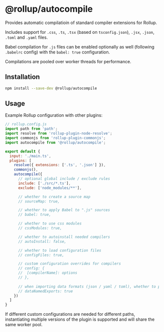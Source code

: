 # @rollup/autocompile

Provides automatic compilatioin of standard compiler extensions for Rollup.

Includes support for `.css`, `.ts`, `.tsx` (based on `tsconfig.json`), `.jsx`, `.json`, `.toml` and `.yaml` files.

Babel compilation for `.js` files can be enabled optionally as well (following `.babelrc` config) with the `babel: true` configuration.

Compilations are pooled over worker threads for performance.

## Installation

```bash
npm install --save-dev @rollup/autocompile
```

## Usage

Example Rollup configuration with other plugins:

```js
// rollup.config.js
import path from 'path';
import resolve from 'rollup-plugin-node-resolve';
import commonjs from 'rollup-plugin-commonjs';
import autocompile from '@rollup/autocompile';

export default {
  input: './main.ts',
  plugins: [
    resolve({ extensions: ['.ts', '.json'] }),
    commonjs(),
    autocompile({
      // optional global include / exclude rules
      include: ['./src/*.ts'],
      exclude: ['node_modules/**'],

      // whether to create a source map
      // sourceMap: true,

      // whether to apply Babel to ".js" sources
      // babel: true,

      // whether to use css modules
      // cssModules: true,

      // whether to autoinstall needed compilers
      // autoInstall: false,

      // whether to load configuration files
      // configFiles: true,

      // custom configuration overrides for compilers
      // config: {
      //  [compilerName]: options
      // },
      
      // when importing data formats (json / yaml / toml), whether to provide named exports
      // dataNamedExports: true
    })
  ]
}
```

If different custom configurations are needed for different paths,
instantiating multiple versions of the plugin is supported and will share the same worker pool.